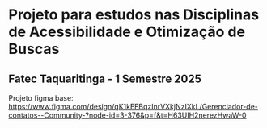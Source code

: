 
# Projeto para estudos nas Disciplinas de Acessibilidade e Otimização de Buscas

## Fatec Taquaritinga  - 1 Semestre 2025



Projeto figma base: https://www.figma.com/design/qK1kEFBqzInrVXkjNzIXkL/Gerenciador-de-contatos--Community-?node-id=3-376&p=f&t=H63UIH2nerezHwaW-0
